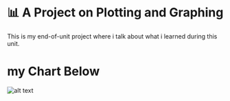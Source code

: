 # 📊 A Project on Plotting and Graphing

This is my end-of-unit project where i talk about what i learned during this unit.
# my Chart Below
![alt text](https://mathbitsnotebook.com/Algebra2/FunctionGraphs/LQFgraph1.gif)